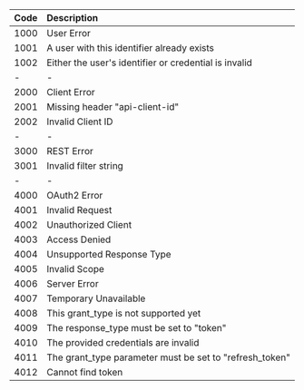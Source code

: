 | Code | Description                                             |
|------|:--------------------------------------------------------|
| 1000 | User Error                                              |
| 1001 | A user with this identifier already exists              |
| 1002 | Either the user's identifier or credential is invalid   |
|-     |-                                                        |
| 2000 | Client Error                                            |
| 2001 | Missing header "api-client-id"                          |
| 2002 | Invalid Client ID                                       |
|-     |-                                                        |
| 3000 | REST Error                                              |
| 3001 | Invalid filter string                                   |
|-     |-                                                        |
| 4000 | OAuth2 Error                                            |
| 4001 | Invalid Request                                         |
| 4002 | Unauthorized Client                                     |
| 4003 | Access Denied                                           |
| 4004 | Unsupported Response Type                               |
| 4005 | Invalid Scope                                           |
| 4006 | Server Error                                            |
| 4007 | Temporary Unavailable                                   |
| 4008 | This grant_type is not supported yet                    |
| 4009 | The response_type must be set to "token"                |
| 4010 | The provided credentials are invalid                    |
| 4011 | The grant_type parameter must be set to "refresh_token" |
| 4012 | Cannot find token                                       |
